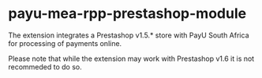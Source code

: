 payu-mea-rpp-prestashop-module
==============================

The extension integrates a Prestashop v1.5.* store with PayU South Africa for processing of payments online.

Please note that while the extension may work with Prestashop v1.6 it is not recommeded to do so.
